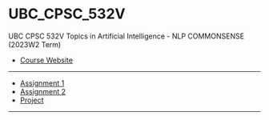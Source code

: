 # UBC_CPSC_532V

UBC CPSC 532V Topics in Artificial Intelligence - NLP COMMONSENSE (2023W2 Term)

- [Course Website](https://www.cs.ubc.ca/~vshwartz/courses/CPSC532V-22/index.html)

---

- [Assignment 1](./Assignment_1/)
- [Assignment 2](./Assignment_2/)
- [Project](./Project/)

---
